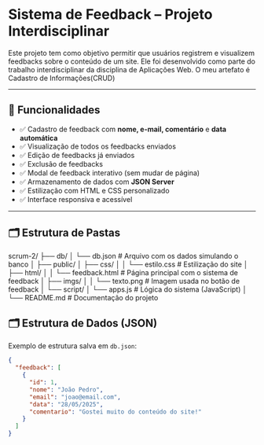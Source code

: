 # Sistema de Feedback – Projeto Interdisciplinar

Este projeto tem como objetivo permitir que usuários registrem e visualizem feedbacks sobre o conteúdo de um site. Ele foi desenvolvido como parte do trabalho interdisciplinar da disciplina de Aplicações Web. O meu artefato é Cadastro de Informações(CRUD)

---

## 🎯 Funcionalidades

- ✅ Cadastro de feedback com **nome, e-mail, comentário** e **data automática**
- ✅ Visualização de todos os feedbacks enviados
- ✅ Edição de feedbacks já enviados
- ✅ Exclusão de feedbacks
- ✅ Modal de feedback interativo (sem mudar de página)
- ✅ Armazenamento de dados com **JSON Server**
- ✅ Estilização com HTML e CSS personalizado
- ✅ Interface responsiva e acessível

---

## 🗂 Estrutura de Pastas
scrum-2/
├── db/
│ └── db.json # Arquivo com os dados simulando o banco
│
├── public/
│ ├── css/
│ │ └── estilo.css # Estilização do site
│ ├── html/
│ │ └── feedback.html # Página principal com o sistema de feedback
│ ├── imgs/
│ │ └── texto.png # Imagem usada no botão de feedback
│ └── script/
│ └── apps.js # Lógica do sistema (JavaScript)
│
└── README.md # Documentação do projeto

## 🗂 Estrutura de Dados (JSON)

Exemplo de estrutura salva em `db.json`:

```json
{
  "feedback": [
    {
      "id": 1,
      "nome": "João Pedro",
      "email": "joao@email.com",
      "data": "28/05/2025",
      "comentario": "Gostei muito do conteúdo do site!"
    }
  ]
}